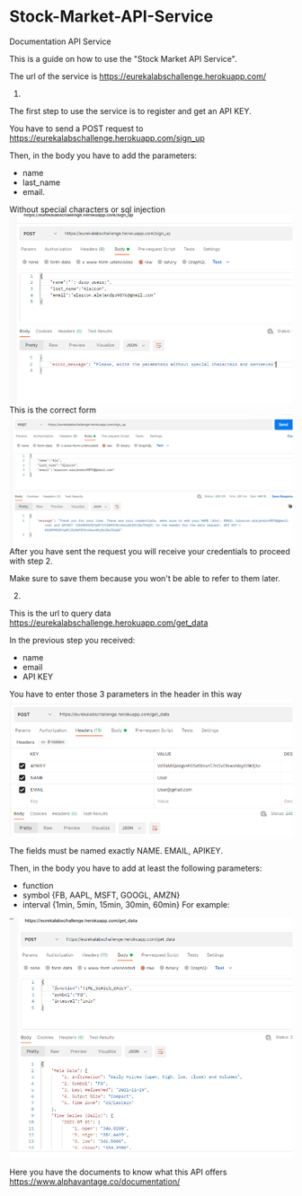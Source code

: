 # Stock-Market-API-Service

Documentation API Service

This is a guide on how to use the "Stock Market API Service".

The url of the service is https://eurekalabschallenge.herokuapp.com/

1)
The first step to use the service is to register and get an API KEY.

You have to send a POST request to https://eurekalabschallenge.herokuapp.com/sign_up

Then, in the body you have to add the parameters:
* name
* last_name
* email.

Without special characters or sql injection
![Screenshot](foto1.png)
This is the correct form
 ![Screenshot](foto2.png)
After you have sent the request you will receive your credentials to proceed with step 2.

Make sure to save them because you won't be able to refer to them later.

2)
This is the url to query data https://eurekalabschallenge.herokuapp.com/get_data

In the previous step you received:
* name
* email
* API KEY

You have to enter those 3 parameters in the header in this way
![Screenshot](foto3.png)

The fields must be named exactly NAME. EMAIL, APIKEY.

Then, in the body you have to add at least the following parameters:
* function
* symbol {FB, AAPL, MSFT, GOOGL, AMZN}
* interval {1min, 5min, 15min, 30min, 60min}
For example:

![Screenshot](foto4.png)

Here you have the documents to know what this API offers https://www.alphavantage.co/documentation/
